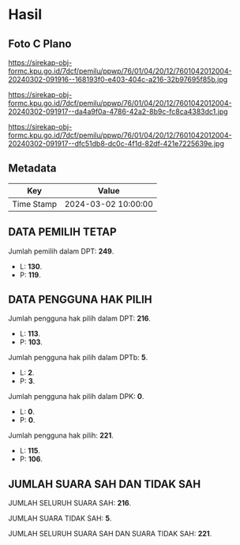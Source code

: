 # Hasil

## Foto C Plano

https://sirekap-obj-formc.kpu.go.id/7dcf/pemilu/ppwp/76/01/04/20/12/7601042012004-20240302-091916--168193f0-e403-404c-a216-32b97695f85b.jpg

https://sirekap-obj-formc.kpu.go.id/7dcf/pemilu/ppwp/76/01/04/20/12/7601042012004-20240302-091917--da4a9f0a-4786-42a2-8b9c-fc8ca4383dc1.jpg

https://sirekap-obj-formc.kpu.go.id/7dcf/pemilu/ppwp/76/01/04/20/12/7601042012004-20240302-091917--dfc51db8-dc0c-4f1d-82df-421e7225639e.jpg


## Metadata

| Key        | Value               |
| ---------- | ------------------- |
| Time Stamp | 2024-03-02 10:00:00 |


## DATA PEMILIH TETAP

Jumlah pemilih dalam DPT: **249**.
 * L: **130**.
 * P: **119**.

## DATA PENGGUNA HAK PILIH

Jumlah pengguna hak pilih dalam DPT: **216**.
 * L: **113**.
 * P: **103**.

Jumlah pengguna hak pilih dalam DPTb: **5**.
 * L: **2**.
 * P: **3**.

Jumlah pengguna hak pilih dalam DPK: **0**.
 * L: **0**.
 * P: **0**.

Jumlah pengguna hak pilih: **221**.
 * L: **115**.
 * P: **106**.

## JUMLAH SUARA SAH DAN TIDAK SAH

JUMLAH SELURUH SUARA SAH: **216**.

JUMLAH SUARA TIDAK SAH: **5**.

JUMLAH SELURUH SUARA SAH DAN SUARA TIDAK SAH: **221**.


